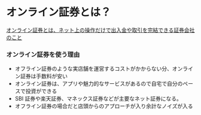 # オンライン証券とは？

[オンライン証券とは、ネット上の操作だけで出入金や取引を完結できる証券会社のこと](https://www.keiyobank.co.jp/individual/column/asset/202108005.html)

### オンライン証券を使う理由

- オフライン証券のような実店舗を運営するコストがかからない分、オンライン証券は手数料が安い
- オンライン証券は、アプリや魅力的なサービスがあるので自宅で自分のペースで投資ができる
- SBI 証券や楽天証券、マネックス証券などが主要なネット証券になる。
- オフライン証券の場合だと店頭からのアプローチが入り余計なノイズが入る
